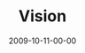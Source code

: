 ---
layout: message
category: message
series: "The Garden"
title: "Vision"
date: 2009-10-11-00-00
message_id: 585
audio: "http://s3.amazonaws.com/crossroadsaudiomessages/Garden1.mp3"
audio-duration: "37:32"
program: "http://s3.amazonaws.com/crossroads-media/media/legacy/documents/1010_11Program.pdf"
description: "Brian Tome discusses why we need to have a vision for our growth."
video: "https://s3.amazonaws.com/crossroadsvideomessages/Garden1.mp4"
video-duration: "37:32"
video-image: "http://s3.amazonaws.com/crossroads-media/images/legacy/content/Garden1-still.jpg"
notes-description: ""
notes: "http://s3.amazonaws.com/crossroads-media/media/legacy/documents/SN_10_10-11_09.pdf"
notes-title: "Vision (Study Notes)"
flag: "N"
---